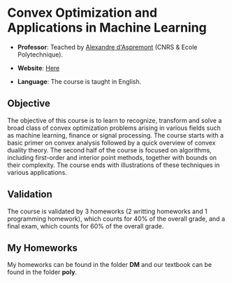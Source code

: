 # Convex Optimization and Applications in Machine Learning

* **Professor**: Teached by [Alexandre d'Aspremont](https://scholar.google.com/citations?user=JEEwSlQAAAAJ&hl=en) (CNRS & Ecole Polytechnique). 

* **Website**: [Here](https://www.di.ens.fr/~aspremon/OptConvexeM2.html)

* **Language**: The course is taught in English. 

## Objective

The objective of this course is to learn to recognize, transform and solve a broad class of convex optimization problems arising in various fields such as machine learning, finance or signal processing. The course starts with a basic primer on convex analysis followed by a quick overview of convex duality theory. The second half of the course is focused on algorithms, including first-order and interior point methods, together with bounds on their complexity. The course ends with illustrations of these techniques in various applications.

## Validation

The course is validated by 3 homeworks (2 writting homeworks and 1 programming homework), which counts for 40% of the overall grade, and a final exam, which counts for  60% of the overall grade. 

## My Homeworks

My homeworks can be found in the folder **DM** and our textbook can be found in the folder **poly**.
